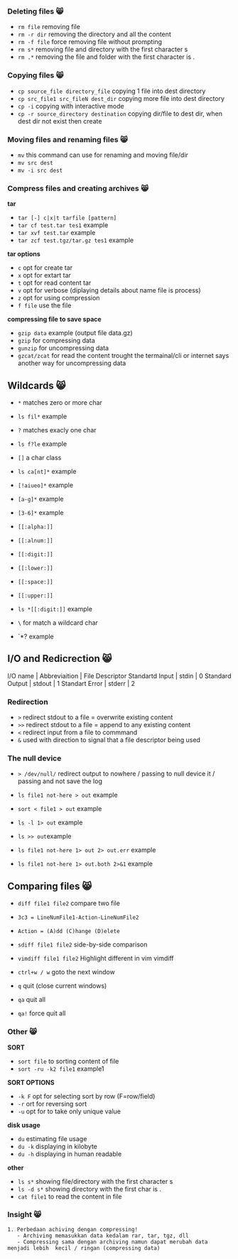 ### Deleting files 😸
* `rm file` removing file
* `rm -r dir` removing the directory and all the content
* `rm -f file` force removing file without prompting 
* `rm s*` removing file and directory with the first character s
* `rm .*` removing the file and folder with the first character is . 

### Copying files 😸
* `cp source_file directory_file` copying 1 file into dest directory
* `cp src_file1 src_fileN dest_dir` copying more file into dest directory
* `cp -i` copying with interactive mode
* `cp -r source_directory destination` copying dir/file to dest dir, when dest dir not exist then create

### Moving files and renaming files 😸
* `mv` this command can use for renaming and moving file/dir
* `mv src dest`
* `mv -i src dest`

### Compress files and creating archives 😸
**tar**
* `tar [-] c|x|t tarfile [pattern]`
* `tar cf test.tar tes1` example
* `tar xvf test.tar` example
* `tar zcf test.tgz/tar.gz tes1` example

**tar options**
* `c` opt for create tar
* `x` opt for extart tar
* `t` opt for read content tar
* `v` opt for verbose (diplaying details about name file is process)
* `z` opt for using compression
* `f file` use the file

**compressing file to save space**
* `gzip data` example (output file data.gz)
* `gzip` for compressing data
* `gunzip` for uncompressing data
* `gzcat/zcat` for read the content trought the termainal/cli or internet says another way for uncompressing data

## Wildcards 😸
* `*` matches zero or more char
* `ls fil*` example

* `?` matches exacly one char
* `ls f?le` example

* `[]` a char class
* `ls ca[nt]*` example
* `[!aiueo]*` example
* `[a-g]*` example
* `[3-6]*` example

* `[[:alpha:]]`
* `[[:alnum:]]`
* `[[:digit:]]`
* `[[:lower:]]`
* `[[:space:]]`
* `[[:upper:]]`
* `ls *[[:digit:]]` example

* `\` for match a wildcard char
* `*\? example

## I/O and Redicrection 😸
I/O name | Abbreviaition | File Descriptor
Standartd Input | stdin | 0
Standard Output | stdout | 1
Standart Error | stderr | 2

### Redirection
* `>` redirect stdout to a file = overwrite existing content
* `>>` redirect stdout to a file = append to any existing content
* `<` redirect input from a file to commmand
* `&` used with direction to signal that a file descriptor being used

### The null device
* `> /dev/null/` redirect output to nowhere / passing to null device it / passing and not save the log

* `ls file1 not-here > out` example
* `sort < file1 > out` example
* `ls -l 1> out` example
* `ls >> out`example
* `ls file1 not-here 1> out 2> out.err` example
* `ls file1 not-here 1> out.both 2>&1` example

## Comparing files 😸

* `diff file1 file2` compare two file
* `3c3 = LineNumFile1-Action-LineNumFile2`
* `Action = (A)dd (C)hange (D)elete` <br>

* `sdiff file1 file2` side-by-side comparison <br>

* `vimdiff file1 file2` Highlight different in vim
vimdiff
* `ctrl+w / w` goto the next window
* `q` quit (close current windows)
* `qa` quit all
* `qa!` force quit all

### Other 😸

**SORT**
* `sort file` to sorting content of file
* `sort -ru -k2 file1` example1

**SORT OPTIONS**
* `-k F` opt for selecting sort by row (F=row/field)
* `-r` ort for reversing sort
* `-u` opt for to take only unique value 

**disk usage**
* `du` estimating file usage
* `du -k` displaying in kilobyte
* `du -h` displaying in human readable

**other**
* `ls s*` showing file/directory with the first character s
* `ls -d s*` showing directory with the first char is .
* `cat file1` to read the content in file

### Insight 😸
```
1. Perbedaan achiving dengan compressing!
   - Archiving memasukkan data kedalam rar, tar, tgz, dll
   - Compressing sama dengan archiving namun dapat merubah data menjadi lebih  kecil / ringan (compressing data)
```
